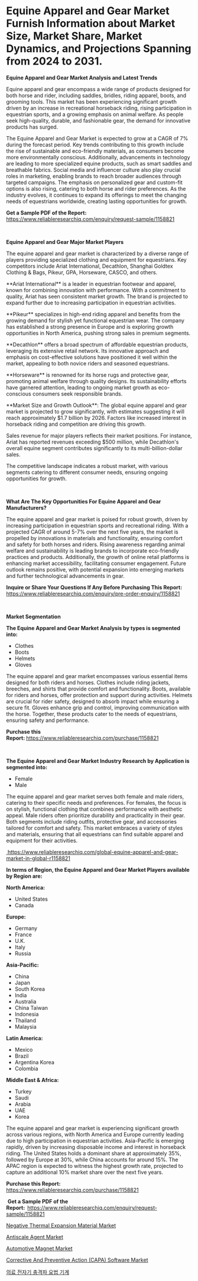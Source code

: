 <p><h1>Equine Apparel and Gear Market Furnish Information about Market Size, Market Share, Market Dynamics, and Projections Spanning from 2024 to 2031.</h1></p><p><strong>Equine Apparel and Gear Market Analysis and Latest Trends</strong></p>
<p><p>Equine apparel and gear encompass a wide range of products designed for both horse and rider, including saddles, bridles, riding apparel, boots, and grooming tools. This market has been experiencing significant growth driven by an increase in recreational horseback riding, rising participation in equestrian sports, and a growing emphasis on animal welfare. As people seek high-quality, durable, and fashionable gear, the demand for innovative products has surged.</p><p>The Equine Apparel and Gear Market is expected to grow at a CAGR of 7% during the forecast period. Key trends contributing to this growth include the rise of sustainable and eco-friendly materials, as consumers become more environmentally conscious. Additionally, advancements in technology are leading to more specialized equine products, such as smart saddles and breathable fabrics. Social media and influencer culture also play crucial roles in marketing, enabling brands to reach broader audiences through targeted campaigns. The emphasis on personalized gear and custom-fit options is also rising, catering to both horse and rider preferences. As the industry evolves, it continues to expand its offerings to meet the changing needs of equestrians worldwide, creating lasting opportunities for growth.</p></p>
<p><strong>Get a Sample PDF of the Report:&nbsp;</strong> <a href="https://www.reliableresearchiq.com/enquiry/request-sample/1158821">https://www.reliableresearchiq.com/enquiry/request-sample/1158821</a></p>
<p>&nbsp;</p>
<p><strong>Equine Apparel and Gear Major Market Players</strong></p>
<p><p>The equine apparel and gear market is characterized by a diverse range of players providing specialized clothing and equipment for equestrians. Key competitors include Ariat International, Decathlon, Shanghai Goldtex Clothing & Bags, Pikeur, GPA, Horseware, CASCO, and others.</p><p>**Ariat International** is a leader in equestrian footwear and apparel, known for combining innovation with performance. With a commitment to quality, Ariat has seen consistent market growth. The brand is projected to expand further due to increasing participation in equestrian activities.</p><p>**Pikeur** specializes in high-end riding apparel and benefits from the growing demand for stylish yet functional equestrian wear. The company has established a strong presence in Europe and is exploring growth opportunities in North America, pushing strong sales in premium segments.</p><p>**Decathlon** offers a broad spectrum of affordable equestrian products, leveraging its extensive retail network. Its innovative approach and emphasis on cost-effective solutions have positioned it well within the market, appealing to both novice riders and seasoned equestrians.</p><p>**Horseware** is renowned for its horse rugs and protective gear, promoting animal welfare through quality designs. Its sustainability efforts have garnered attention, leading to ongoing market growth as eco-conscious consumers seek responsible brands.</p><p>**Market Size and Growth Outlook**: The global equine apparel and gear market is projected to grow significantly, with estimates suggesting it will reach approximately $1.7 billion by 2026. Factors like increased interest in horseback riding and competition are driving this growth.</p><p>Sales revenue for major players reflects their market positions. For instance, Ariat has reported revenues exceeding $500 million, while Decathlon's overall equine segment contributes significantly to its multi-billion-dollar sales.</p><p>The competitive landscape indicates a robust market, with various segments catering to different consumer needs, ensuring ongoing opportunities for growth.</p></p>
<p>&nbsp;</p>
<p><strong>What Are The Key Opportunities For Equine Apparel and Gear Manufacturers?</strong></p>
<p><p>The equine apparel and gear market is poised for robust growth, driven by increasing participation in equestrian sports and recreational riding. With a projected CAGR of around 5-7% over the next five years, the market is propelled by innovations in materials and functionality, ensuring comfort and safety for both horses and riders. Rising awareness regarding animal welfare and sustainability is leading brands to incorporate eco-friendly practices and products. Additionally, the growth of online retail platforms is enhancing market accessibility, facilitating consumer engagement. Future outlook remains positive, with potential expansion into emerging markets and further technological advancements in gear.</p></p>
<p><strong>Inquire or Share Your Questions If Any Before Purchasing This Report:</strong> <a href="https://www.reliableresearchiq.com/enquiry/pre-order-enquiry/1158821">https://www.reliableresearchiq.com/enquiry/pre-order-enquiry/1158821</a></p>
<p>&nbsp;</p>
<p><strong>Market Segmentation</strong></p>
<p><strong>The Equine Apparel and Gear Market Analysis by types is segmented into:</strong></p>
<p><ul><li>Clothes</li><li>Boots</li><li>Helmets</li><li>Gloves</li></ul></p>
<p><p>The equine apparel and gear market encompasses various essential items designed for both riders and horses. Clothes include riding jackets, breeches, and shirts that provide comfort and functionality. Boots, available for riders and horses, offer protection and support during activities. Helmets are crucial for rider safety, designed to absorb impact while ensuring a secure fit. Gloves enhance grip and control, improving communication with the horse. Together, these products cater to the needs of equestrians, ensuring safety and performance.</p></p>
<p><strong>Purchase this Report:&nbsp;</strong><a href="https://www.reliableresearchiq.com/purchase/1158821">https://www.reliableresearchiq.com/purchase/1158821</a></p>
<p>&nbsp;</p>
<p><strong>The Equine Apparel and Gear Market Industry Research by Application is segmented into:</strong></p>
<p><ul><li>Female</li><li>Male</li></ul></p>
<p><p>The equine apparel and gear market serves both female and male riders, catering to their specific needs and preferences. For females, the focus is on stylish, functional clothing that combines performance with aesthetic appeal. Male riders often prioritize durability and practicality in their gear. Both segments include riding outfits, protective gear, and accessories tailored for comfort and safety. This market embraces a variety of styles and materials, ensuring that all equestrians can find suitable apparel and equipment for their activities.</p></p>
<p><a href="https://www.reliableresearchiq.com/global-equine-apparel-and-gear-market-in-global-r1158821">&nbsp;https://www.reliableresearchiq.com/global-equine-apparel-and-gear-market-in-global-r1158821</a></p>
<p><strong>In terms of Region, the Equine Apparel and Gear Market Players available by Region are:</strong></p>
<p>
    <p> <strong> North America: </strong>
        <ul>
            <li>United States</li>
            <li>Canada</li>
        </ul>
        </p> 
    <p> <strong> Europe: </strong>
        <ul>
            <li>Germany</li>
            <li>France</li>
            <li>U.K.</li>
            <li>Italy</li>
            <li>Russia</li>
        </ul>
        </p> 
    <p> <strong> Asia-Pacific: </strong>
        <ul>
            <li>China</li>
            <li>Japan</li>
            <li>South Korea</li>
            <li>India</li>
            <li>Australia</li>
            <li>China Taiwan</li>
            <li>Indonesia</li>
            <li>Thailand</li>
            <li>Malaysia</li>
        </ul>
        </p> 
    <p> <strong> Latin America: </strong>
        <ul>
            <li>Mexico</li>
            <li>Brazil</li>
            <li>Argentina Korea</li>
            <li>Colombia</li>
        </ul>
        </p> 
    <p> <strong> Middle East & Africa: </strong>
        <ul>
            <li>Turkey</li>
            <li>Saudi</li>
            <li>Arabia</li>
            <li>UAE</li>
            <li>Korea</li>
        </ul>
    </p>
    </p>
<p><p>The equine apparel and gear market is experiencing significant growth across various regions, with North America and Europe currently leading due to high participation in equestrian activities. Asia-Pacific is emerging rapidly, driven by increasing disposable income and interest in horseback riding. The United States holds a dominant share at approximately 35%, followed by Europe at 30%, while China accounts for around 15%. The APAC region is expected to witness the highest growth rate, projected to capture an additional 10% market share over the next five years.</p></p>
<p><strong>Purchase this Report: </strong><a href="https://www.reliableresearchiq.com/purchase/1158821">https://www.reliableresearchiq.com/purchase/1158821</a></p>
<p>&nbsp;<strong>Get a Sample PDF of the Report:&nbsp;&nbsp;</strong><a href="https://www.reliableresearchiq.com/enquiry/request-sample/1158821">https://www.reliableresearchiq.com/enquiry/request-sample/1158821</a></p>
<p><strong></strong></p>
<p><p><a href="https://issuu.com/reportprime-2/docs/negative-thermal-expansion-material_d8e6d36f84e516">Negative Thermal Expansion Material Market</a></p><p><a href="https://issuu.com/reportprime-2/docs/antiscale-agent-market-size-2030.pp_e366f9922c3027">Antiscale Agent Market</a></p><p><a href="https://www.linkedin.com/pulse/global-automotive-magnet-market-size-expected-experience-v12ge?trackingId=cJK4cll9Qo28EEcaoZJ71Q%3D%3D">Automotive Magnet Market</a></p><p><a href="https://github.com/FassouRP/Market-Research-Report-List-6/blob/main/corrective-and-preventive-action-capa-software-market.md">Corrective And Preventive Action (CAPA) Software Market</a></p><p><a href="https://medium.com/@karlbucktrridge6874/medical-electromagnetic-shock-wave-therapy-machine-market-%EC%9D%98-%EA%B8%80%EB%A1%9C%EB%B2%8C-%EC%8B%9C%EC%9E%A5-%EA%B0%9C%EC%9A%94%EB%8A%94-%EC%A0%84-%EC%84%B8%EA%B3%84-%EB%B0%8F-%EC%A3%BC%EC%9A%94-%EC%8B%9C%EC%9E%A5%EC%9D%98-%EC%82%B0%EC%97%85%EC%97%90-%EC%98%81%ED%96%A5%EC%9D%84-%EB%AF%B8%EC%B9%98%EB%8A%94-11ad8f1f77dd">의료 전자기 충격파 요법 기계</a></p></p>